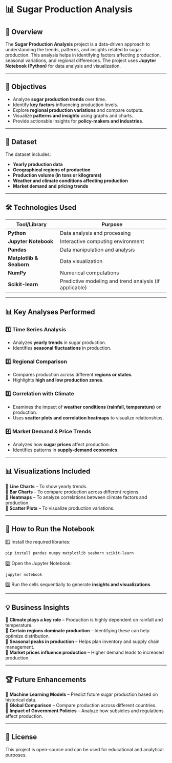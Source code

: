 # 📊 Sugar Production Analysis  

## 📌 Overview  
The **Sugar Production Analysis** project is a data-driven approach to understanding the trends, patterns, and insights related to sugar production. This analysis helps in identifying factors affecting production, seasonal variations, and regional differences. The project uses **Jupyter Notebook (Python)** for data analysis and visualization.  

---

## 🎯 Objectives  
- Analyze **sugar production trends** over time.  
- Identify **key factors** influencing production levels.  
- Explore **regional production variations** and compare outputs.  
- Visualize **patterns and insights** using graphs and charts.  
- Provide actionable insights for **policy-makers and industries**.  

---

## 📂 Dataset  
The dataset includes:  
- **Yearly production data**  
- **Geographical regions of production**  
- **Production volume (in tons or kilograms)**  
- **Weather and climate conditions affecting production**  
- **Market demand and pricing trends**  

---

## 🛠️ Technologies Used  
| **Tool/Library** | **Purpose** |  
|------------------|-------------|  
| **Python** | Data analysis and processing |  
| **Jupyter Notebook** | Interactive computing environment |  
| **Pandas** | Data manipulation and analysis |  
| **Matplotlib & Seaborn** | Data visualization |  
| **NumPy** | Numerical computations |  
| **Scikit-learn** | Predictive modeling and trend analysis (if applicable) |  

---

## 📊 Key Analyses Performed  

### **1️⃣ Time Series Analysis**  
- Analyzes **yearly trends** in sugar production.  
- Identifies **seasonal fluctuations** in production.  

### **2️⃣ Regional Comparison**  
- Compares production across different **regions or states**.  
- Highlights **high and low production zones**.  

### **3️⃣ Correlation with Climate**  
- Examines the impact of **weather conditions (rainfall, temperature)** on production.  
- Uses **scatter plots and correlation heatmaps** to visualize relationships.  

### **4️⃣ Market Demand & Price Trends**  
- Analyzes how **sugar prices** affect production.  
- Identifies patterns in **supply-demand economics**.  

---

## 📊 Visualizations Included  
📌 **Line Charts** – To show yearly trends.  
📌 **Bar Charts** – To compare production across different regions.  
📌 **Heatmaps** – To analyze correlations between climate factors and production.  
📌 **Scatter Plots** – To visualize production variations.  

---

## 🚀 How to Run the Notebook  
1️⃣ Install the required libraries:  
```bash
pip install pandas numpy matplotlib seaborn scikit-learn
```  
2️⃣ Open the Jupyter Notebook:  
```bash
jupyter notebook
```  
3️⃣ Run the cells sequentially to generate **insights and visualizations**.  

---

## 💡 Business Insights  

🔹 **Climate plays a key role** – Production is highly dependent on rainfall and temperature.  
🔹 **Certain regions dominate production** – Identifying these can help optimize distribution.  
🔹 **Seasonal peaks in production** – Helps plan inventory and supply chain management.  
🔹 **Market prices influence production** – Higher demand leads to increased production.  

---

## 🏆 Future Enhancements  

🔹 **Machine Learning Models** – Predict future sugar production based on historical data.  
🔹 **Global Comparison** – Compare production across different countries.  
🔹 **Impact of Government Policies** – Analyze how subsidies and regulations affect production.  

---

## 📜 License  
This project is open-source and can be used for educational and analytical purposes.  
